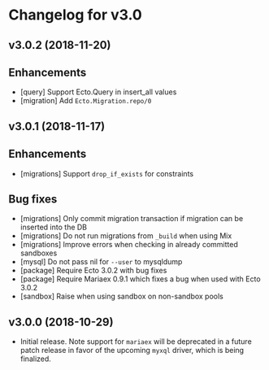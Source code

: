# Changelog for v3.0

## v3.0.2 (2018-11-20)

## Enhancements

  * [query] Support Ecto.Query in insert_all values
  * [migration] Add `Ecto.Migration.repo/0`

## v3.0.1 (2018-11-17)

## Enhancements

  * [migrations] Support `drop_if_exists` for constraints

## Bug fixes

  * [migrations] Only commit migration transaction if migration can be inserted into the DB
  * [migrations] Do not run migrations from `_build` when using Mix
  * [migrations] Improve errors when checking in already committed sandboxes
  * [mysql] Do not pass nil for `--user` to mysqldump
  * [package] Require Ecto 3.0.2 with bug fixes
  * [package] Require Mariaex 0.9.1 which fixes a bug when used with Ecto 3.0.2
  * [sandbox] Raise when using sandbox on non-sandbox pools

## v3.0.0 (2018-10-29)

  * Initial release. Note support for `mariaex` will be deprecated in a future patch release in favor of the upcoming `myxql` driver, which is being finalized.
